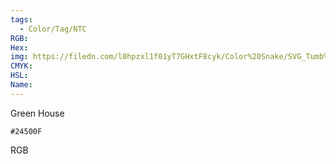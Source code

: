 ```yaml
---
tags:
  - Color/Tag/NTC
RGB:
Hex:
img: https://filedn.com/l0hpzxl1f01yT7GHxtF8cyk/Color%20Snake/SVG_Tumb%20Mass%20No%20Name/24500F.svg
CMYK:
HSL:
Name:
---
```

Green House
```palette
#24500F
```
RGB

